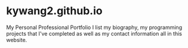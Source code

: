 # kywang2.github.io
My Personal Professional Portfolio 
I list my biography, my programming projects that I've completed as well as my contact information all in this website. 
